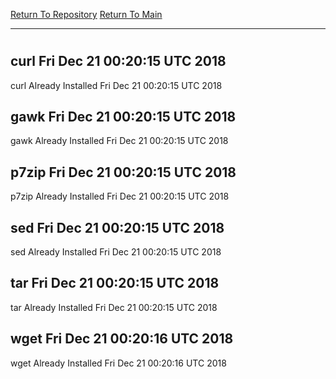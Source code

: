 [Return To Repository](https://github.com/deathbybandaid/piholeparser/)
[Return To Main](https://github.com/deathbybandaid/piholeparser/blob/master/RecentRunLogs/Mainlog.md)
____________________________________
# 
## curl Fri Dec 21 00:20:15 UTC 2018
curl Already Installed Fri Dec 21 00:20:15 UTC 2018
## gawk Fri Dec 21 00:20:15 UTC 2018
gawk Already Installed Fri Dec 21 00:20:15 UTC 2018
## p7zip Fri Dec 21 00:20:15 UTC 2018
p7zip Already Installed Fri Dec 21 00:20:15 UTC 2018
## sed Fri Dec 21 00:20:15 UTC 2018
sed Already Installed Fri Dec 21 00:20:15 UTC 2018
## tar Fri Dec 21 00:20:15 UTC 2018
tar Already Installed Fri Dec 21 00:20:15 UTC 2018
## wget Fri Dec 21 00:20:16 UTC 2018
wget Already Installed Fri Dec 21 00:20:16 UTC 2018
